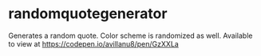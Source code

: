 # randomquotegenerator
Generates a random quote. Color scheme is randomized as well. Available to view at 
https://codepen.io/avillanu8/pen/GzXXLa
